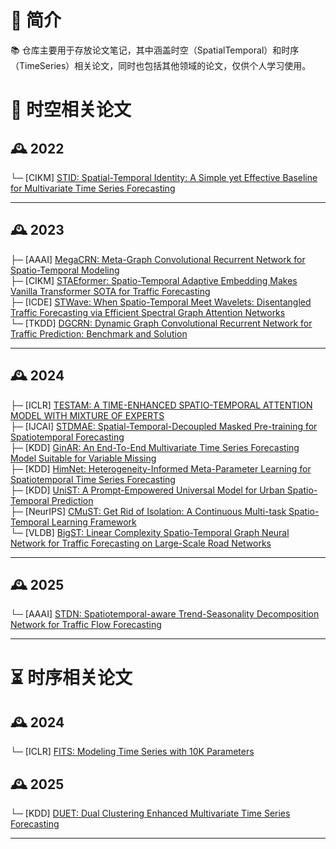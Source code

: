 # 🏰 **简介**  
📚 仓库主要用于存放论文笔记，其中涵盖时空（SpatialTemporal）和时序（TimeSeries）相关论文，同时也包括其他领域的论文，仅供个人学习使用。




# 🌌 时空相关论文

## 🕰️ 2022  
└─ [CIKM] [STID: Spatial-Temporal Identity: A Simple yet Effective Baseline for Multivariate Time Series Forecasting](Spatial-Temporal/2022_CIKM_STID.md)

---

## 🕰️ 2023  
├─ [AAAI] [MegaCRN: Meta-Graph Convolutional Recurrent Network for Spatio-Temporal Modeling](Spatial-Temporal/2023_AAAI_MegaCRN.md)  
├─ [CIKM] [STAEformer: Spatio-Temporal Adaptive Embedding Makes Vanilla Transformer SOTA for Traffic Forecasting](Spatial-Temporal/2023_CIKM_STAEformer.md)  
├─ [ICDE] [STWave: When Spatio-Temporal Meet Wavelets: Disentangled Traffic Forecasting via Efficient Spectral Graph Attention Networks](Spatial-Temporal/2023_ICDE_STWave.md)  
└─ [TKDD] [DGCRN: Dynamic Graph Convolutional Recurrent Network for Traffic Prediction: Benchmark and Solution](Spatial-Temporal/2023_TKDD_DGCRN.md)

---

## 🕰️ 2024  
├─ [ICLR] [TESTAM: A TIME-ENHANCED SPATIO-TEMPORAL ATTENTION MODEL WITH MIXTURE OF EXPERTS](Spatial-Temporal/2024_ICLR_TESTAM.md)  
├─ [IJCAI] [STDMAE: Spatial-Temporal-Decoupled Masked Pre-training for Spatiotemporal Forecasting](Spatial-Temporal/2024_IJCAI_STDMAE.md)  
├─ [KDD] [GinAR: An End-To-End Multivariate Time Series Forecasting Model Suitable for Variable Missing](Spatial-Temporal/2024_KDD_GinAR.md)  
├─ [KDD] [HimNet: Heterogeneity-Informed Meta-Parameter Learning for Spatiotemporal Time Series Forecasting](Spatial-Temporal/2024_KDD_HimNet.md)  
├─ [KDD] [UniST: A Prompt-Empowered Universal Model for Urban Spatio-Temporal Prediction](Spatial-Temporal/2024_KDD_UniST.md)  
├─ [NeurIPS] [CMuST: Get Rid of Isolation: A Continuous Multi-task Spatio-Temporal Learning Framework](Spatial-Temporal/2024_NeurIPS_CMuST.md)  
└─ [VLDB] [BigST: Linear Complexity Spatio-Temporal Graph Neural Network for Traffic Forecasting on Large-Scale Road Networks](Spatial-Temporal/2024_VLDB_BigST.md)

---

## 🕰️ 2025  
└─ [AAAI] [STDN: Spatiotemporal-aware Trend-Seasonality Decomposition Network for Traffic Flow Forecasting](Spatial-Temporal/2025_AAAI_STDN.md)

---

# ⏳ 时序相关论文

## 🕰️ 2024  
└─ [ICLR] [FITS: Modeling Time Series with 10K Parameters](Time-Series/2024_ICLR_FITS.md)

## 🕰️ 2025  
└─ [KDD] [DUET: Dual Clustering Enhanced Multivariate Time Series Forecasting](Time-Series/2025_KDD_DUET.md)

---